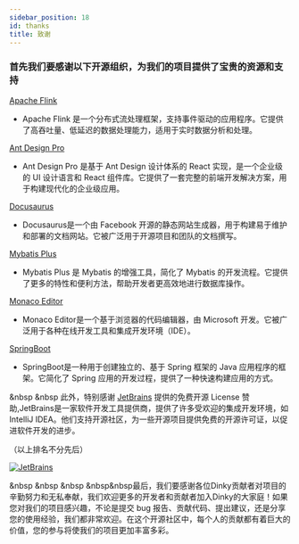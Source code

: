 ```yaml
---
sidebar_position: 18
id: thanks
title: 致谢
---
```


### 首先我们要感谢以下开源组织，为我们的项目提供了宝贵的资源和支持

[Apache Flink](https://github.com/apache/flink)

- Apache Flink 是一个分布式流处理框架，支持事件驱动的应用程序。它提供了高吞吐量、低延迟的数据处理能力，适用于实时数据分析和处理。

[Ant Design Pro](https://github.com/ant-design/ant-design-pro)

- Ant Design Pro 是基于 Ant Design 设计体系的 React 实现，是一个企业级的 UI 设计语言和 React 组件库。它提供了一套完整的前端开发解决方案，用于构建现代化的企业级应用。

[Docusaurus]( https://github.com/facebook/docusaurus/)

- Docusaurus是一个由 Facebook 开源的静态网站生成器，用于构建易于维护和部署的文档网站。它被广泛用于开源项目和团队的文档撰写。

[Mybatis Plus](https://github.com/baomidou/mybatis-plus)

- Mybatis Plus 是 Mybatis 的增强工具，简化了 Mybatis 的开发流程。它提供了更多的特性和便利方法，帮助开发者更高效地进行数据库操作。

[Monaco Editor](https://github.com/Microsoft/monaco-editor)

- Monaco Editor是一个基于浏览器的代码编辑器，由 Microsoft 开发。它被广泛用于各种在线开发工具和集成开发环境（IDE）。

[SpringBoot](https://spring.io/projects/spring-boot)

- SpringBoot是一种用于创建独立的、基于 Spring 框架的 Java 应用程序的框架。它简化了 Spring 应用的开发过程，提供了一种快速构建应用的方式。

&nbsp &nbsp 此外，特别感谢 [JetBrains](https://www.jetbrains.com/?from=dlink) 提供的免费开源 License 赞助,JetBrains是一家软件开发工具提供商，提供了许多受欢迎的集成开发环境，如 IntelliJ IDEA。他们支持开源社区，为一些开源项目提供免费的开源许可证，以促进软件开发的进步。

（以上排名不分先后）

[![JetBrains](http://www.aiwenmo.com/dinky/docs/zh-CN/thanks/jetbrains.svg)](https://www.jetbrains.com/?from=dlink)


&nbsp &nbsp &nbsp &nbsp&nbsp最后，我们要感谢各位Dinky贡献者对项目的辛勤努力和无私奉献，我们欢迎更多的开发者和贡献者加入Dinky的大家庭！如果您对我们的项目感兴趣，不论是提交 bug 报告、贡献代码、提出建议，还是分享您的使用经验，我们都非常欢迎。在这个开源社区中，每个人的贡献都有着巨大的价值，您的参与将使我们的项目更加丰富多彩。
